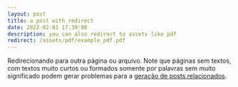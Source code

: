 ```yaml
---
layout: post
title: a post with redirect
date: 2022-02-01 17:39:00
description: you can also redirect to assets like pdf
redirect: /assets/pdf/example_pdf.pdf
---
```


Redirecionando para outra página ou arquivo. Note que páginas sem textos, com textos muito curtos ou formados somente por palavras sem muito significado podem gerar problemas para a [geração de posts relacionados](https://github.com/jekyll/classifier-reborn/issues/64#issuecomment-221651255).
